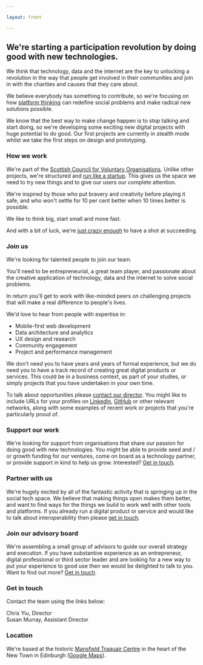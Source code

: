 ```yaml
---

layout: front

---
```


## We're starting a participation revolution by doing good with new technologies.

We think that technology, data and the internet are the key to unlocking a revolution in the way that people get involved in their communities and join in with the charities and causes that they care about.

We believe everybody has something to contribute, so we're focusing on how [platform thinking](http://www.wired.com/2014/01/platform-thinking-approach-innovation/) can redefine social problems and make radical new solutions possible.

We know that the best way to make change happen is to stop talking and start doing, so we're developing some exciting new digital projects with huge potential to do good. Our first projects are currently in stealth mode whilst we take the first steps on design and prototyping.

### How we work

We're part of the [Scottish Council for Voluntary Organisations](http://www.scvo.org.uk).  Unlike other projects, we're structured and [run like a startup](http://theleanstartup.com/principles). This gives us the space we need to try new things and to give our users our complete attention.

We're inspired by those who put bravery and creativity before playing it safe, and who won't settle for 10 per cent better when 10 times better is possible.

We like to think big, start small and move fast.

And with a bit of luck, we're [just crazy enough](http://www.wired.com/2013/02/moonshots-matter-heres-how-to-make-them-happen/) to have a shot at succeeding.

### Join us

We're looking for talented people to join our team.

You'll need to be entrepreneurial, a great team player, and passionate about the creative application of technology, data and the internet to solve social problems.

In return you'll get to work with like-minded peers on challenging projects that will make a real difference to people's lives.

We'd love to hear from people with expertise in:

- Mobile-first web development
- Data architecture and analytics
- UX design and research
- Community engagement
- Project and performance management

We don't need you to have years and years of formal experience, but we do need you to have a track record of creating great digital products or services. This could be in a business context, as part of your studies, or simply projects that you have undertaken in your own time.

To talk about opportunities please [contact our director](mailto:chris.yiu@scvo.org.uk). You might like to include URLs for your profiles on [LinkedIn](https://linkedin.com), [GitHub](https://github.com) or other relevant networks, along with some examples of recent work or projects that you're particularly proud of.

### Support our work

We're looking for support from organisations that share our passion for doing good with new technologies. You might be able to provide seed and / or growth funding for our ventures, come on board as a technology partner, or provide support in kind to help us grow. Interested? [Get in touch](mailto:chris.yiu@scvo.org.uk).

### Partner with us

We're hugely excited by all of the fantastic activity that is springing up in the social tech space. We believe that making things open makes them better, and want to find ways for the things we build to work well with other tools and platforms. If you already run a digital product or service and would like to talk about interoperability then please [get in touch](mailto:chris.yiu@scvo.org.uk).

### Join our advisory board

We're assembling a small group of advisors to guide our overall strategy and execution. If you have substantive experience as an entrepreneur, digital professional or third sector leader and are looking for a new way to put your experience to good use then we would be delighted to talk to you. Want to find out more? [Get in touch](mailto:chris.yiu@scvo.org.uk).

### Get in touch

Contact the team using the links below:

[<i class="fa fa-fw fa-envelope"></i>](mailto:chris.yiu@scvo.org.uk) [<i class="fa fa-fw fa-twitter"></i>](https://twitter.com/clry2) [<i class="fa fa-fw fa-linkedin"></i>](https://uk.linkedin.com/in/clry2) Chris Yiu, Director  
[<i class="fa fa-fw fa-envelope"></i>](mailto:susan.murray@scvo.org.uk) [<i class="fa fa-fw fa-twitter"></i>](https://twitter.com/ramsaymurray) [<i class="fa fa-fw fa-linkedin"></i>](https://www.linkedin.com/profile/view?id=45755563) Susan Murray, Assistant Director

### Location

We're based at the historic [Mansfield Traquair Centre](http://www.mansfieldtraquair.org.uk/) in the heart of the New Town in Edinburgh ([Google Maps](https://www.google.co.uk/maps/place/Edinburgh,+City+of+Edinburgh+EH3+6BB/)).
